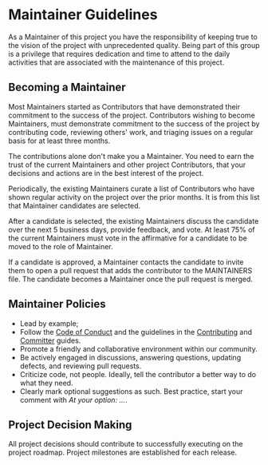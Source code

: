 <!--
Copyright (c) 2021 Dell Inc., or its subsidiaries. All Rights Reserved.

Licensed under the Apache License, Version 2.0 (the "License");
you may not use this file except in compliance with the License.
You may obtain a copy of the License at

    http://www.apache.org/licenses/LICENSE-2.0

Unless required by applicable law or agreed to in writing, software
distributed under the License is distributed on an "AS IS" BASIS,
WITHOUT WARRANTIES OR CONDITIONS OF ANY KIND, either express or implied.
See the License for the specific language governing permissions and
limitations under the License.
-->

# Maintainer Guidelines

As a Maintainer of this project you have the responsibility of keeping true to the vision of the project with unprecedented quality. Being part of this group is a privilege that requires dedication and time to attend to the daily activities that are associated with the maintenance of this project.

## Becoming a Maintainer

Most Maintainers started as Contributors that have demonstrated their commitment to the success of the project. Contributors wishing to become Maintainers, must demonstrate commitment to the success of the project by contributing code, reviewing others' work, and triaging issues on a regular basis for at least three months.

The contributions alone don't make you a Maintainer. You need to earn the trust of the current Maintainers and other project Contributors, that your decisions and actions are in the best interest of the project.

Periodically, the existing Maintainers curate a list of Contributors who have shown regular activity on the project over the prior months. It is from this list that Maintainer candidates are selected.

After a candidate is selected, the existing Maintainers discuss the candidate over the next 5 business days, provide feedback, and vote. At least 75% of the current Maintainers must vote in the affirmative for a candidate to be moved to the role of Maintainer.

If a candidate is approved, a Maintainer contacts the candidate to invite them to open a pull request that adds the contributor to the MAINTAINERS file. The candidate becomes a Maintainer once the pull request is merged.

## Maintainer Policies

* Lead by example;
* Follow the [Code of Conduct](CODE_OF_CONDUCT.md) and the guidelines in the [Contributing](CONTRIBUTING.md) and [Committer](COMMITTER_GUIDE.md) guides.
* Promote a friendly and collaborative environment within our community.
* Be actively engaged in discussions, answering questions, updating defects, and reviewing pull requests.
* Criticize code, not people. Ideally, tell the contributor a better way to do what they need.
* Clearly mark optional suggestions as such. Best practice, start your comment with *At your option: …*.

## Project Decision Making

All project decisions should contribute to successfully executing on the project roadmap. Project milestones are established for each release.
